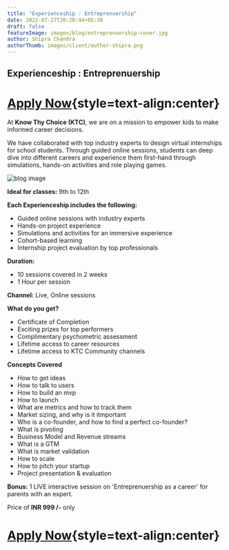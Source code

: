 ```yaml
---
title: "Experienceship : Entreprenuership"
date: 2022-07-27T20:20:44+05:30
draft: false
featureImage: images/blog/entreprenuership-cover.jpg
author: Shipra Chandra
authorThumb: images/client/author-shipra.png
---
```


## Experienceship : Entreprenuership

# [Apply Now](https://forms.office.com/r/Wwe2xJwWj6){style=text-align:center}

At __Know Thy Choice (KTC)__, we are on a mission to empower kids to make informed career decisions.

We have collaborated with top industry experts to design virtual internships for school students. Through guided online sessions, students can deep dive into different careers and experience them first-hand through simulations, hands-on activities and role playing games.

![blog image](/images/blog/digital-marketing-post-0.jpg)


__Ideal for classes:__ 9th to 12th

__Each Experienceship includes the following:__
- Guided online sessions with industry experts 
- Hands-on project experience
- Simulations and activities for an immersive experience
- Cohort-based learning
- Internship project evaluation by top professionals

__Duration:__
- 10 sessions covered in 2 weeks
- 1 Hour per session

__Channel:__ Live, Online sessions

__What do you get?__
- Certificate of Completion
- Exciting prizes for top performers
- Complimentary psychometric assessment
- Lifetime access to career resources 
- Lifetime access to KTC Community channels


__Concepts Covered__
- How to get ideas
- How to talk to users
- How to build an mvp
- How to launch 
- What are metrics and how to track them
- Market sizing, and why is it itmportant
- Who is a co-founder, and how to find a perfect co-founder?
- What is pivoting
- Business Model and Revenue streams
- What is a GTM
- What is market validation
- How to scale
- How to pitch your startup
- Project presentation & evaluation



__Bonus:__  1 LIVE interactive session on 'Entreprenuership as a career' for parents with an expert.

Price of **INR 999 /-** only

# [Apply Now](https://forms.office.com/r/Wwe2xJwWj6){style=text-align:center}
